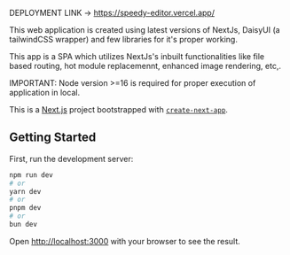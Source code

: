DEPLOYMENT LINK -> https://speedy-editor.vercel.app/

This web application is created using latest versions of NextJs, DaisyUI (a tailwindCSS wrapper) and few libraries for it's proper working.

This app is a SPA which utilizes NextJs's inbuilt functionalities like file based routing, hot module replacemennt, enhanced image rendering, etc,.

IMPORTANT: Node version >=16 is required for proper execution of application in local.


This is a [Next.js](https://nextjs.org/) project bootstrapped with [`create-next-app`](https://github.com/vercel/next.js/tree/canary/packages/create-next-app).

## Getting Started

First, run the development server:

```bash
npm run dev
# or
yarn dev
# or
pnpm dev
# or
bun dev
```

Open [http://localhost:3000](http://localhost:3000) with your browser to see the result.

